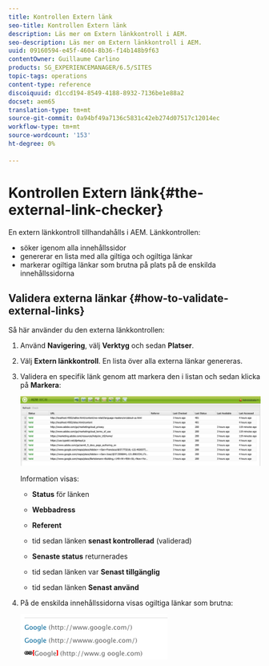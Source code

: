 ```yaml
---
title: Kontrollen Extern länk
seo-title: Kontrollen Extern länk
description: Läs mer om Extern länkkontroll i AEM.
seo-description: Läs mer om Extern länkkontroll i AEM.
uuid: 09160594-e45f-4604-8b36-f14b148b9f63
contentOwner: Guillaume Carlino
products: SG_EXPERIENCEMANAGER/6.5/SITES
topic-tags: operations
content-type: reference
discoiquuid: d1ccd194-8549-4188-8932-7136be1e88a2
docset: aem65
translation-type: tm+mt
source-git-commit: 0a94bf49a7136c5831c42eb274d07517c12014ec
workflow-type: tm+mt
source-wordcount: '153'
ht-degree: 0%

---
```



# Kontrollen Extern länk{#the-external-link-checker}

En extern länkkontroll tillhandahålls i AEM. Länkkontrollen:

* söker igenom alla innehållssidor
* genererar en lista med alla giltiga och ogiltiga länkar
* markerar ogiltiga länkar som brutna på plats på de enskilda innehållssidorna

## Validera externa länkar {#how-to-validate-external-links}

Så här använder du den externa länkkontrollen:

1. Använd **Navigering**, välj **Verktyg** och sedan **Platser**.
1. Välj **Extern länkkontroll**. En lista över alla externa länkar genereras.
1. Validera en specifik länk genom att markera den i listan och sedan klicka på **Markera**:

   ![](assets/telc-01.png)

   Information visas:

   * **Status** för länken
   * **Webbadress**
   * **Referent**
   * tid sedan länken **senast kontrollerad** (validerad)
   * **Senaste status** returnerades

   * tid sedan länken var **Senast tillgänglig**
   * tid sedan länken **Senast använd**

1. På de enskilda innehållssidorna visas ogiltiga länkar som brutna:

   ![](assets/chlimage_1-143.png)